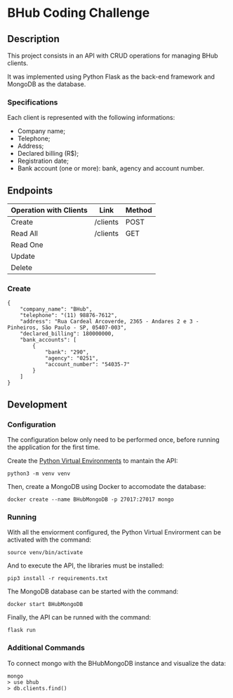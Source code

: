 # BHub Coding Challenge

## Description

This project consists in an API with CRUD operations for managing BHub clients.

It was implemented using Python Flask as the back-end framework and MongoDB as the database.

### Specifications

Each client is represented with the following informations:
- Company name;
- Telephone;
- Address;
- Declared billing (R$);
- Registration date;
- Bank account (one or more): bank, agency and account number.

## Endpoints

| Operation with Clients | Link | Method |
|------------|------|---------|
| Create     | /clients | POST    |
| Read All   | /clients | GET |
| Read One   |      |         |
| Update     |      |         |
| Delete     |      |         |

### Create

```
{
    "company_name": "BHub",
    "telephone": "(11) 98876-7612",
    "address": "Rua Cardeal Arcoverde, 2365 - Andares 2 e 3 - Pinheiros, São Paulo - SP, 05407-003",
    "declared_billing": 180000000,
    "bank_accounts": [
        {
            "bank": "290",
            "agency": "0251",
            "account_number": "54035-7"
        }
    ]
}
```

## Development

### Configuration

The configuration below only need to be performed once, before running the application for the first time.

Create the [Python Virtual Environments](https://realpython.com/python-virtual-environments-a-primer/) to mantain the API:
```
python3 -m venv venv
```
Then, create a MongoDB using Docker to accomodate the database:
```
docker create --name BHubMongoDB -p 27017:27017 mongo
```

### Running

With all the enviorment configured, the Python Virtual Envirorment can be activated with the command:
```
source venv/bin/activate
```
And to execute the API, the libraries must be installed:
```
pip3 install -r requirements.txt
```
The MongoDB database can be started with the command:
```
docker start BHubMongoDB
```
Finally, the API can be runned with the command:
```
flask run
```

### Additional Commands

To connect mongo with the BHubMongoDB instance and visualize the data:
```
mongo
> use bhub
> db.clients.find()
```